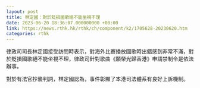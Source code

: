 ```yaml
---
layout: post
title: 林定國：對於貶損國歌絕不能坐視不理
date: 2023-06-20 18:36:07.000000000 +08:00
link: https://news.rthk.hk/rthk/ch/component/k2/1705628-20230620.htm
categories: rthk
---
```


律政司司長林定國接受訪問時表示，對海外比賽播放國歌時出錯感到非常不滿，對於貶損國歌絕不能坐視不理，律政司針對歌曲《願榮光歸香港》申請禁制令是依法辦事。

對於有法官抄襲判詞，林定國認為，事件彰顯了本港司法體系有良好上訴機制。
